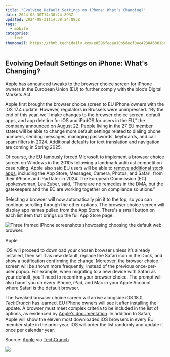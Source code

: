 ```yaml
---
title: "Evolving Default Settings on iPhone: What's Changing?"
date: 2024-08-30T14:38:24.893Z
updated: 2024-08-31T14:38:24.893Z
tags:
  - mobile
categories:
  - tech
thumbnail: https://thmb.techidaily.com/e8596feeaa10b5decf0ac423846001bcbe9ce2de917f68ea7f6f367d6a2483c3.jpg
---
```


## Evolving Default Settings on iPhone: What's Changing?

Apple has announced tweaks to the browser choice screen for iPhone owners in the European Union (EU) to further comply with the bloc’s Digital Markets Act.

 Apple first brought the browser choice screen to EU iPhone owners with the iOS 17.4 update. However, regulators in Brussels were unimpressed. “By the end of this year, we’ll make changes to the browser choice screen, default apps, and app deletion for iOS and iPadOS for users in the EU,” the company announced on August 22\. People living in the 27 EU member states will be able to change more default settings related to dialing phone numbers, sending messages, managing passwords, keyboards, and call spam filters in 2024\. Additional defaults for text translation and navigation are coming in Spring 2025.

 Of course, the EU famously forced Microsoft to implement a browser choice screen on Windows in the 2010s following a landmark antitrust competition case ruling. Apple also said EU users will be able to [remove additional stock apps](https://bypass-frp.techidaily.com/in-2024-how-can-we-bypass-itel-p55-frp-by-drfone-android/), including the App Store, Messages, Camera, Photos, and Safari, from their iPhone and iPad later in 2024\. The European Commission (EC) spokeswoman, Lea Zuber, said, “There are no remedies in the DMA, but the gatekeepers and the EC are working together on compliance solutions.”

 Selecting a browser will now automatically pin it to the top, so you can continue scrolling through the other options. The browser choice screen will display app names pulled from the App Store. There's a small button on each list item that brings up the full App Store page.

![Three framed iPhone screenshots showcasing choosing the default web browser.](https://static1.howtogeekimages.com/wordpress/wp-content/uploads/2024/08/apple-iphone-browser-choice-scren-example.png) 

Apple

 iOS will proceed to download your chosen browser unless it’s already installed, then set it as new default, replace the Safari icon in the Dock, and show a notification confirming the change. Moreover, the browser choice screen will be shown more frequently, instead of the previous once-per-user popup. For example, when migrating to a new device with Safari as your default, you’ll need to reconfirm your browser choice. The prompt will also haunt you on every iPhone, iPad, and Mac in your Apple Account where Safari is the default browser.

 The tweaked browser choice screen will arrive alongside iOS 18.0, _TechCrunch_ has learned. EU iPhone owners will see it after installing the update. A browser must meet complex criteria to be included in the list of options, as evidenced by [Apple's documentation](https://developer.apple.com/support/browser-choice-screen/). In addition to Safari, Apple will show the eleven most downloaded iOS browsers in every EU member state in the prior year. iOS will order the list randomly and update it once per calendar year.

 Source: [Apple](https://developer.apple.com/news/?id=zglax7gc) via [TechCrunch](https://techcrunch.com/2024/08/22/under-dma-probe-apple-tweaks-design-of-eu-browser-choice-screens-expands-app-default-settings/)

<ins class="adsbygoogle"
     style="display:block"
     data-ad-format="autorelaxed"
     data-ad-client="ca-pub-7571918770474297"
     data-ad-slot="1223367746"></ins>



<ins class="adsbygoogle"
     style="display:block"
     data-ad-client="ca-pub-7571918770474297"
     data-ad-slot="8358498916"
     data-ad-format="auto"
     data-full-width-responsive="true"></ins>



<!-- affiliate ads begin -->
<a href="https://secure.2checkout.com/order/checkout.php?PRODS=4621764&QTY=1&AFFILIATE=108875&CART=1"><img src="https://www.x-mirage.com/x-mirage/img/page-home.jpg" border="0"></a>
<!-- affiliate ads end -->
